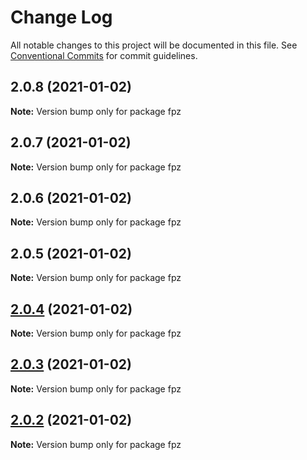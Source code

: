 # Change Log

All notable changes to this project will be documented in this file.
See [Conventional Commits](https://conventionalcommits.org) for commit guidelines.

## 2.0.8 (2021-01-02)

**Note:** Version bump only for package fpz





## 2.0.7 (2021-01-02)

**Note:** Version bump only for package fpz





## 2.0.6 (2021-01-02)

**Note:** Version bump only for package fpz





## 2.0.5 (2021-01-02)

**Note:** Version bump only for package fpz





## [2.0.4](https://github.com/skyslit/ark-core/compare/v2.0.3...v2.0.4) (2021-01-02)

**Note:** Version bump only for package fpz

## [2.0.3](https://github.com/skyslit/ark-core/compare/v2.0.2...v2.0.3) (2021-01-02)

**Note:** Version bump only for package fpz

## [2.0.2](https://github.com/skyslit/ark-core/compare/v2.0.1...v2.0.2) (2021-01-02)

**Note:** Version bump only for package fpz
